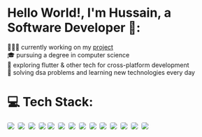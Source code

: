 <!-- README.md -->

# Hello World!, I'm Hussain, a Software Developer 📱:

👨🏼‍💻 currently working on my [project](https://github.com/hussainkazarani/pathless-trial)<br>
🎓 pursuing a degree in computer science<br>
🌱 exploring flutter & other tech for cross-platform development<br>
🧩 solving dsa problems and learning new technologies every day<br>

# 💻 Tech Stack:

<div align="left">
  <img src="https://img.shields.io/badge/Flutter-00238B?logo=flutter&logoColor=white&style=for-the-badge" style="box-shadow: 0 0 10pxrgba(255, 255, 255, 0.6);; border-radius: 4px; margin: 0 4px 0 0;">
  <img src="https://img.shields.io/badge/AWS-232F3E?style=for-the-badge&logo=aws&logoColor=white" style="box-shadow: 0 0 10px rgba(255, 255, 255, 0.6);; border-radius: 4px; margin: 0 4px 0 0;">
  <img src="https://img.shields.io/badge/C++-02569B?logo=cplusplus&logoColor=white&style=for-the-badge" style="box-shadow: 0 0 10px rgba(255, 255, 255, 0.6);; border-radius: 4px; margin: 0 4px 0 0;">
  <img src="https://img.shields.io/badge/Java-ED8B00?style=for-the-badge&logo=openjdk&logoColor=white" style="border-radius: 4px; margin: 0;">
  <img src="https://img.shields.io/badge/HTML5-E34F26?style=for-the-badge&logo=html5&logoColor=white" style="border-radius: 4px; margin: 0 4px 0 0;">
  <img src="https://img.shields.io/badge/CSS3-1572B6?style=for-the-badge&logo=css3&logoColor=white" style="border-radius: 4px; margin: 0 4px 0 0;">
  <img src="https://img.shields.io/badge/JavaScript-F7DF1E?style=for-the-badge&logo=javascript&logoColor=black" style="border-radius: 4px; margin: 0 4px 0 0;">
  <img src="https://img.shields.io/badge/Firebase-FFCB2C?style=for-the-badge&logo=firebase&logoColor=black" style="border-radius: 4px; margin: 0 4px 0 0;">
  <img src="https://img.shields.io/badge/Node.js-339933?style=for-the-badge&logo=node.js&logoColor=white" style="border-radius: 4px; margin: 0 4px 0 0;">
  <img src="https://img.shields.io/badge/Postgres-336791?style=for-the-badge&logo=postgresql&logoColor=white" style="border-radius: 4px; margin: 0 4px 0 0;">
  <img src="https://img.shields.io/badge/Postman-FC6C3F?style=for-the-badge&logo=postman&logoColor=white" style="border-radius: 4px; margin: 0 4px 0 0;">
  <img src="https://img.shields.io/badge/Figma-553E84?style=for-the-badge&logo=figma&logoColor=white" style="border-radius: 4px; margin: 0 4px 0 0;">
  <img src="https://img.shields.io/badge/Docker-2496ED?style=for-the-badge&logo=docker&logoColor=white" style="border-radius: 4px; margin: 0 4px 0 0;">
  <img src="https://img.shields.io/badge/Git-F05032?style=for-the-badge&logo=git&logoColor=white" style="border-radius: 4px; margin: 0 4px 0 0;">
</div>

<!--
🔗 **let's connect**:
[🌐 portfolio](#) | [💼 linkedin](#) | [📧 email](mailto:you@example.com)
-->

